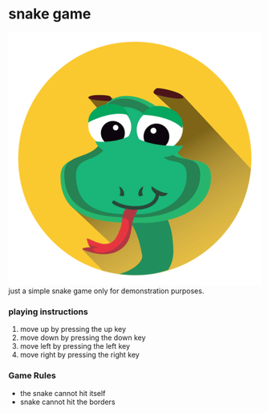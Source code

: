 # snake game
<img src="snake.png"/>
just a simple snake game only for demonstration purposes.

### playing instructions

1. move up by pressing the up key
3. move down by pressing the down key
1. move left by pressing the left key
1. move right by pressing the right key

### Game Rules
- the snake cannot hit itself
- snake cannot hit the borders
